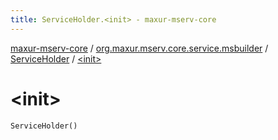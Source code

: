 ```yaml
---
title: ServiceHolder.<init> - maxur-mserv-core
---
```


[maxur-mserv-core](../../index.html) / [org.maxur.mserv.core.service.msbuilder](../index.html) / [ServiceHolder](index.html) / [&lt;init&gt;](.)

# &lt;init&gt;

`ServiceHolder()`